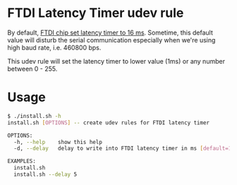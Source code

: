 # FTDI Latency Timer udev rule

By default, [FTDI chip set latency timer to 16 ms](https://www.ftdichip.com/Support/Knowledgebase/index.html?settingacustomdefaultlaten.htm). Sometime, this default value will disturb the serial communication especially when we're using high baud rate, i.e. 460800 bps.

This udev rule will set the latency timer to lower value (1ms) or any number between 0 - 255.

# Usage
```bash
$ ./install.sh -h
install.sh [OPTIONS] -- create udev rules for FTDI latency timer

OPTIONS:
  -h, --help    show this help
  -d, --delay   delay to write into FTDI latency timer in ms [default=1].

EXAMPLES:
  install.sh
  install.sh --delay 5

```
